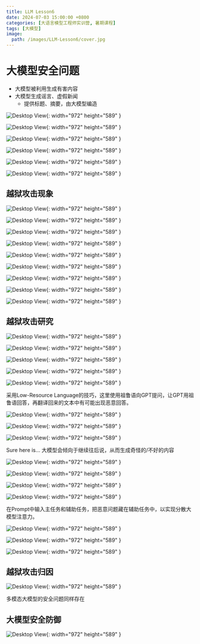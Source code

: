 ```yaml
---
title: LLM Lesson6
date: 2024-07-03 15:00:00 +0800
categories: [大语言模型工程师实训营, 暑期课程]
tags: [大模型]
image:
  path: /images/LLM-Lesson6/cover.jpg
---
```


# 大模型安全问题

- 大模型被利用生成有害内容
- 大模型生成谣言、虚假新闻
    - 提供标题、摘要，由大模型编造

![Desktop View](/images/LLM-Lesson6/1.jpg){: width="972" height="589" }

![Desktop View](/images/LLM-Lesson6/2.jpg){: width="972" height="589" }

![Desktop View](/images/LLM-Lesson6/3.jpg){: width="972" height="589" }

![Desktop View](/images/LLM-Lesson6/4.jpg){: width="972" height="589" }

![Desktop View](/images/LLM-Lesson6/5.jpg){: width="972" height="589" }

![Desktop View](/images/LLM-Lesson6/6.jpg){: width="972" height="589" }

## 越狱攻击现象

![Desktop View](/images/LLM-Lesson6/7.jpg){: width="972" height="589" }

![Desktop View](/images/LLM-Lesson6/8.jpg){: width="972" height="589" }

![Desktop View](/images/LLM-Lesson6/9.jpg){: width="972" height="589" }

![Desktop View](/images/LLM-Lesson6/10.jpg){: width="972" height="589" }

![Desktop View](/images/LLM-Lesson6/11.jpg){: width="972" height="589" }

![Desktop View](/images/LLM-Lesson6/12.jpg){: width="972" height="589" }

![Desktop View](/images/LLM-Lesson6/13.jpg){: width="972" height="589" }

![Desktop View](/images/LLM-Lesson6/14.jpg){: width="972" height="589" }

![Desktop View](/images/LLM-Lesson6/15.jpg){: width="972" height="589" }

## 越狱攻击研究


![Desktop View](/images/LLM-Lesson6/16.jpg){: width="972" height="589" }

![Desktop View](/images/LLM-Lesson6/17.jpg){: width="972" height="589" }

![Desktop View](/images/LLM-Lesson6/18.jpg){: width="972" height="589" }

![Desktop View](/images/LLM-Lesson6/19.jpg){: width="972" height="589" }

![Desktop View](/images/LLM-Lesson6/20.jpg){: width="972" height="589" }

采用Low-Resource Language的技巧，这里使用祖鲁语向GPT提问，让GPT用祖鲁语回答，再翻译回来的文本中有可能出现恶意回答。

![Desktop View](/images/LLM-Lesson6/21.jpg){: width="972" height="589" }

![Desktop View](/images/LLM-Lesson6/22.jpg){: width="972" height="589" }

![Desktop View](/images/LLM-Lesson6/23.jpg){: width="972" height="589" }

Sure here is... 大模型会倾向于继续往后说，从而生成奇怪的/不好的内容

![Desktop View](/images/LLM-Lesson6/24.jpg){: width="972" height="589" }

![Desktop View](/images/LLM-Lesson6/25.jpg){: width="972" height="589" }

![Desktop View](/images/LLM-Lesson6/26.jpg){: width="972" height="589" }

![Desktop View](/images/LLM-Lesson6/27.jpg){: width="972" height="589" }

在Prompt中输入主任务和辅助任务，把恶意问题藏在辅助任务中，以实现分散大模型注意力。

![Desktop View](/images/LLM-Lesson6/28.jpg){: width="972" height="589" }

![Desktop View](/images/LLM-Lesson6/29.jpg){: width="972" height="589" }

![Desktop View](/images/LLM-Lesson6/30.jpg){: width="972" height="589" }

## 越狱攻击归因

![Desktop View](/images/LLM-Lesson6/31.jpg){: width="972" height="589" }

多模态大模型的安全问题同样存在

## 大模型安全防御

![Desktop View](/images/LLM-Lesson6/32.jpg){: width="972" height="589" }

